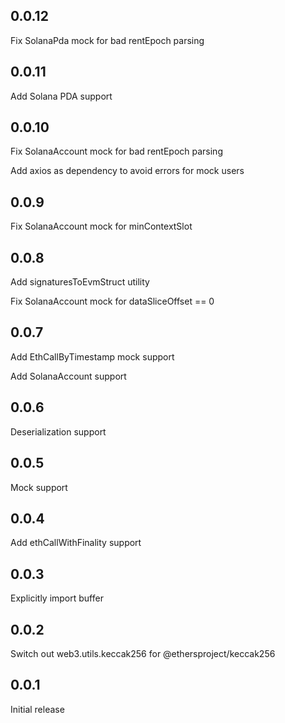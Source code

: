 ## 0.0.12

Fix SolanaPda mock for bad rentEpoch parsing

## 0.0.11

Add Solana PDA support

## 0.0.10

Fix SolanaAccount mock for bad rentEpoch parsing

Add axios as dependency to avoid errors for mock users

## 0.0.9

Fix SolanaAccount mock for minContextSlot

## 0.0.8

Add signaturesToEvmStruct utility

Fix SolanaAccount mock for dataSliceOffset == 0

## 0.0.7

Add EthCallByTimestamp mock support

Add SolanaAccount support

## 0.0.6

Deserialization support

## 0.0.5

Mock support

## 0.0.4

Add ethCallWithFinality support

## 0.0.3

Explicitly import buffer

## 0.0.2

Switch out web3.utils.keccak256 for @ethersproject/keccak256

## 0.0.1

Initial release
